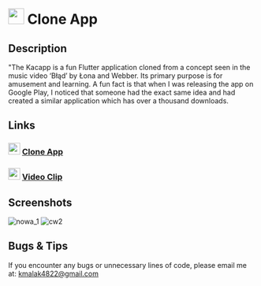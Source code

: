 # <img src='https://play-lh.googleusercontent.com/42FrHN3A5sZWWMbX3M5FaMxgdp6vYJ_APbuIub5I98WgB_kRYa7mIw__QHXIr6bjgNM=w240-h480-rw' width='32'>  Clone App

## Description
"The Kacapp is a fun Flutter application cloned from a concept seen in the music video ‘Błąd’ by Łona and Webber. Its primary purpose is for amusement and learning. A fun fact is that when I was releasing the app on Google Play, I noticed that someone had the exact same idea and had created a similar application which has over a thousand downloads.

## Links
### <img src='https://cdn-icons-png.flaticon.com/512/732/732208.png' width='24'> [Clone App](https://play.google.com/store/apps/details?id=com.malak.kacapp&hl=en&gl=US)

### <img src='https://cdn-icons-png.flaticon.com/512/1384/1384060.png' width='24'>  [Video Clip](https://www.youtube.com/watch?v=H-IVzFIRSVE&t=139s&ab_channel=DobrzewieszNagrania)

## Screenshots
![nowa_1](https://github.com/malak4822/CloneApp/assets/71153710/559fa3e3-c7d2-4a9a-813c-fd446ba02386)
![cw2](https://github.com/malak4822/CloneApp/assets/71153710/ce006c73-0698-483b-be32-3fe68bb9c32e)


## Bugs & Tips
If you encounter any bugs or unnecessary lines of code, please email me at: kmalak4822@gmail.com


